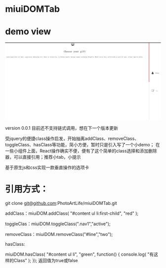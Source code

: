 # miuiDOMTab
# demo view #
![image](https://github.com/PhotoArtLife/miuiDOMTab/blob/master/images/dom.gif)

version  0.0.1 目前还不支持链式调用，想在下一个版本更新

受jquery的便捷class操作启发，开始抽离addClass、removeClass、toggleClass、hasClass等功能，简小方便，暂时只是引入写了一个小demo；
在一些小组件上面，React操作确实不便，便有了这个简单的class选择和添加删除器，可以直接引用；推荐小tab，小提示

基于原生js和css实现一款垂直操作的选项卡
# 引用方式：

<scipt type="miuiDOM.js"></scipt></script>

git clone  git@github.com:PhotoArtLife/miuiDOMTab.git

addClass：miuiDOM.addClass( "#content ul li:first-child", "red" );

toggleClas：miuiDOM.toggleClass(".nav1","active");

removeClass：miuiDOM.removeClass("#line","two");

hasClass: 

miuiDOM.hasClass( "#content ul li", "green", function() {
    console.log( "有这样的Class" );
});
返回值为true或false


